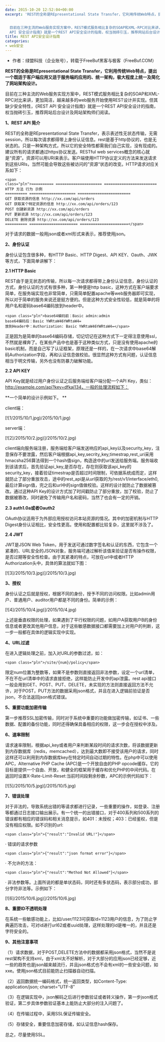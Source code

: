 ```yaml
---
date: 2015-10-20 12:52:04+00:00
excerpt: 'REST的全称是REpresentational State Transfer，它利用传统Web特点，提出一个既适于客户端应用又适于服务端的应用的、统一架构，极大程度上统一及简化了网站架构设计。


  目前在三种主流的Web服务实现方案中，REST模式服务相比复杂的SOAP和XML-RPC对比来讲，更加简洁，越来越多的web服务开始使用REST设计并实现。但其缺少安全特性，《REST
  API 安全设计指南》就是一个REST API安全设计的指南，权当抛砖引玉，推荐网站后台设计及网站架构师们阅读。'
title: REST API安全设计指南
categories:
- web安全
---
```


* 作者：绿盟科技（企业账号），转载于FreeBuf黑客与极客（FreeBuf.COM）

**REST的全称是REpresentational State Transfer，它利用传统Web特点，提出一个既适于客户端应用又适于服务端的应用的、统一架构，极大程度上统一及简化了网站架构设计。**

目前在三种主流的Web服务实现方案中，REST模式服务相比复杂的SOAP和XML-RPC对比来讲，更加简洁，越来越多的web服务开始使用REST设计并实现。但其缺少安全特性，《REST API 安全设计指南》就是一个REST API安全设计的指南，权当抛砖引玉，推荐网站后台设计及网站架构师们阅读。

**1、REST API 简介**

REST的全称是REpresentational State Transfer，表示表述性无状态传输，无需session，所以每次请求都得带上身份认证信息。rest是基于http协议的，也是无状态的。只是一种架构方式，所以它的安全特性都需我们自己实现，没有现成的。建议所有的请求都通过https协议发送。RESTful web services概念的核心就是“资源”。资源可以用URI来表示。客户端使用HTTP协议定义的方法来发送请求到这些URIs，当然可能会导致这些被访问的”资源“状态的改变。HTTP请求对应关系如下：


    <span class="pln">========== ===================== ========================
    HTTP 方法 行为 示例
    ========== ===================== ========================
    GET 获取资源的信息 http://xx.com/api/orders
    GET 获取某个特定资源的信息 http://xx.com/api/orders/123
    POST 创建新资源 http://xx.com/api/orders
    PUT 更新资源 http://xx.com/api/orders/123
    DELETE 删除资源 http://xx.com/api/orders/123
    ========== ====================== ======================</span>


对于请求的数据一般用json或者xml形式来表示，推荐使用json。

**2、身份认证**

身份认证包含很多种，有HTTP Basic、HTTP Digest、API KEY、Oauth、JWK等方式，下面简单讲解下：

**2.1 HTTP Basic**

REST由于是无状态的传输，所以每一次请求都得带上身份认证信息，身份认证的方式，身份认证的方式有很多种，第一种便是http basic，这种方式在客户端要求简单，在服务端实现也非常简单，只需简单配置apache等web服务器即可实现，所以对于简单的服务来说还是挺方便的。但是这种方式安全性较低，就是简单的将用户名和密码base64编码放到header中。


    <span class="pln">base64编码前：Basic admin:admin
    base64编码后：Basic YWRtaW46YWRtaW4=
    放到Header中：Authorization: Basic YWRtaW46YWRtaW4=</span>


正是因为是简单的base64编码存储，切记切记在这种方式下一定得注意使用ssl，不然就是裸奔了。在某些产品中也是基于这种类似方式，只是没有使用apache的basic机制，而是自己写了认证框架，原理还是一样的，在一次请求中base64解码Authorization字段，再和认证信息做校验。很显然这种方式有问题，认证信息相当于明文传输，另外也没有防暴力破解功能。

**2.2 API KEY**

API Key就是经过用户身份认证之后服务端给客户端分配一个API Key，类似：http://example.com/api?key=dfkaj134，一般的处理流程如下：

**一个简单的设计示例如下。
**

client端：

[![1/2015/10/1.jpg)/2015/10/1.jpg)

server端：

[![2]/2015/10/2.jpg)]/2015/10/2.jpg)

client端向服务端注册，服务端给客户端发送响应的api_key以及security_key，注意保存不要泄露，然后客户端根据api_key,secrity_key,timestrap,rest_uri采用hmacsha256算法得到一个hash值sign，构造途中的url发送给服务端。服务端收到该请求后，首先验证api_key,是否存在，存在则获取该api_key的security_key，接着验证timestrap是否超过时间限制，可依据系统成而定，这样就防止了部分重放攻击，途中的rest_api是从url获取的为/rest/v1/interface/eth0,最后计算sign值，完之后和url中的sign值做校验。这样的设计就防止了数据被篡改。通过这种API Key的设计方式加了时间戳防止了部分重放，加了校验，防止了数据被篡改，同时避免了传输用户名和密码，当然了也会有一定的开销。

**2.3 auth1.0a或者Oauth2**

OAuth协议适用于为外部应用授权访问本站资源的情况。其中的加密机制与HTTP Digest身份认证相比，安全性更高。使用和配置都比较复杂，这里就不涉及了。

**2.4 JWT**

JWT是JSON Web Token，用于发送可通过数字签名和认证的东西，它包含一个紧凑的、URL安全的JSON对象，服务端可通过解析该值来验证是否有操作权限，是否过期等安全性检查。由于其紧凑的特点，可放在url中或者HTTP Authorization头中，具体的算法就如下图：

[![3]/2015/10/3.jpg)]/2015/10/3.jpg)

**3、授权**

身份认证之后就是授权，根据不同的身份，授予不同的访问权限。比如admin用户、普通用户、auditor用户都是不同的身份。简单的示例：

[![4]/2015/10/4.jpg)]/2015/10/4.jpg)

上述是垂直权限的处理，如果遇到了平行权限的问题，如用户A获取用户B的身份信息或者更改其他用户信息，对于这些敏感数据接口都需要加上对用户的判断，这一步一般都在具体的逻辑实现中实现。

**4、URL过滤**

在进入逻辑处理之前，加入对URL的参数过滤，如：


    <span class="pln">/site/{num}/policy</span>


限定num位置为整数等，如果不是参数则直接返回非法参数，设定一个url清单，不在不在url清单中的请求直接拒绝，这样能防止开发中的api泄露。rest api接口一般会用到GET、POST、PUT、DELETE，未实现的方法则直接返回方法不允许，对于POST，PUT方法的数据采用json格式，并且在进入逻辑前验证是否json，不合法返回json格式错误。

**5、重要功能加密传输**

第一步推荐SSL加密传输，同时对于系统中重要的功能做加密传输，如证书、一些数据、配置的备份功能，同时还得确保具备相应的权限，这一步会在授权中涉及。

**6、速率限制**

请求速率限制，根据api_key或者用户来判断某段时间的请求次数，将该数据更新到内存数据库（redis，memcached），达到最大数即不接受该用户的请求，同时这样还可以利用到内存数据库key在特定时间自动过期的特性。在php中可以使用APC，Alternative PHP Cache (APC)是一个开放自由的PHP opcode缓存。它的目标是提供一个自由、开放，和健全的框架用于缓存和优化PHP的中间代码。在返回时设置X-Rate-Limit-Reset:当前时间段剩余秒数，APC的示例代码如下：

[![5]/2015/10/5.jpg)]/2015/10/5.jpg)

**7、错误处理**

对于非法的，导致系统出错的等请求都进行记录，一些重要的操作，如登录、注册等都通过日志接口输出展示。有一个统一的出错接口，对于400系列和500系列的错误都有相应的错误码和相关消息提示，如401：未授权；403：已经鉴权，但是没有相应权限。如不识别的url:


    <span class="pln">{"result":"Invalid URL!"}</span>


· 错误的请求参数


    <span class="pln">{"result":"json format error"}</span>


· 不允许的方法：


    <span class="pln">{"result":"Method Not Allowed"}</span>


· 非法参数等。上面所说的都是单状态码，同时还有多状态码，表示部分成功，部分字符非法等。示例如下：

[![6]/2015/10/6.jpg)]/2015/10/6.jpg)

**8、重要ID不透明处理**

在系统一些敏感功能上，比如/user/1123可获取id=1123用户的信息，为了防止字典遍历攻击，可对id进行url62或者uuid处理，这样处理的id是唯一的，并且还是字符安全的。

**9、其他注意事项**

（1）请求数据，对于POST,DELETE方法中的数据都采用json格式，当然不是说rest架构不支持xml，由于xml太不好解析，对于大部分的应用json已经足够，近一些的趋势也是json越来越流行，并且json格式也不会有xml的一些安全问题，如xxe。使用json格式目前能防止扫描器自动扫描。

（2）返回数据统一编码格式，统一返回类型，如Content-Type: application/json; charset=”UTF-8″

（3）在逻辑实现中，json解码之后进行参数验证或者转义操作，第一步json格式验证，第二步具体参数验证基本上能防止大部分的注入问题了。

（4）在传输过程中，采用SSL保证传输安全。

（5）存储安全，重要信息加密存储，如认证信息hash保存。

总之，尽量使用SSL。
